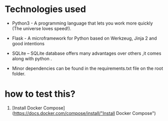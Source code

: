 # Technologies used

* Python3 - A programming language that lets you work more quickly (The universe loves speed!).

* Flask - A microframework for Python based on Werkzeug, Jinja 2 and good intentions

* SQLite – SQLite database offers many advantages over others ,it comes along with python .

* Minor dependencies can be found in the requirements.txt file on the root folder.

# how to test this?
 
 1. [Install Docker Compose](https://docs.docker.com/compose/install/"Install Docker Compose")
  

